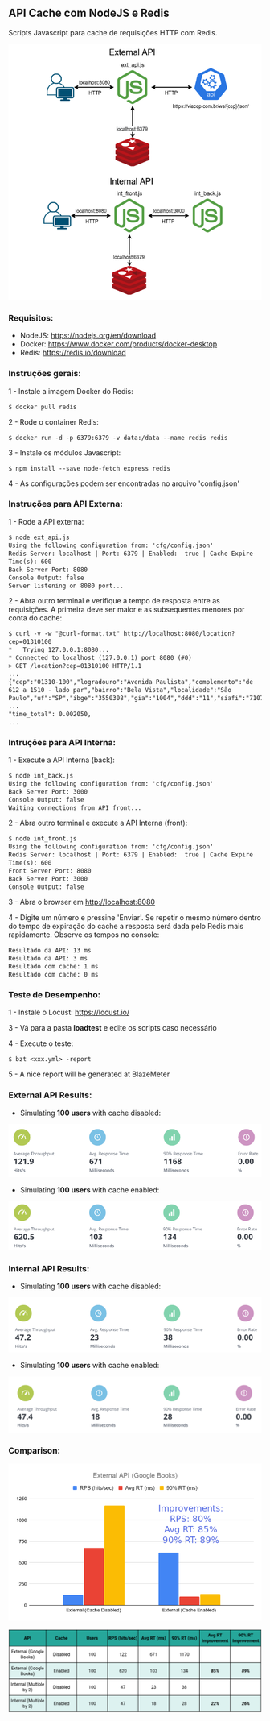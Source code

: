 ## API Cache com NodeJS e Redis

Scripts Javascript para cache de requisições HTTP com Redis.

![](./img/js_api_cache_redis.png)


### Requisitos:

- NodeJS: <https://nodejs.org/en/download>
- Docker: <https://www.docker.com/products/docker-desktop>
- Redis: <https://redis.io/download>

### Instruções gerais:
1 - Instale a imagem Docker do Redis:
``` 
$ docker pull redis
``` 

2 - Rode o container Redis:
```
$ docker run -d -p 6379:6379 -v data:/data --name redis redis
```

3 - Instale os módulos Javascript:
``` 
$ npm install --save node-fetch express redis
```

4 - As configurações podem ser encontradas no arquivo 'config.json'

### Instruções para API Externa:

1 - Rode a API externa:
```
$ node ext_api.js
Using the following configuration from: 'cfg/config.json'
Redis Server: localhost | Port: 6379 | Enabled:  true | Cache Expire Time(s): 600
Back Server Port: 8080
Console Output: false
Server listening on 8080 port...
```

2 - Abra outro terminal e verifique a tempo de resposta entre as requisições. A primeira deve ser maior e as subsequentes menores por conta do cache:
```
$ curl -v -w "@curl-format.txt" http://localhost:8080/location?cep=01310100
*   Trying 127.0.0.1:8080...
* Connected to localhost (127.0.0.1) port 8080 (#0)
> GET /location?cep=01310100 HTTP/1.1
...
{"cep":"01310-100","logradouro":"Avenida Paulista","complemento":"de 612 a 1510 - lado par","bairro":"Bela Vista","localidade":"São Paulo","uf":"SP","ibge":"3550308","gia":"1004","ddd":"11","siafi":"7107"}
...
"time_total": 0.002050,
...
```

### Intruções para API Interna:

1 - Execute a API Interna (back):
```
$ node int_back.js
Using the following configuration from: 'cfg/config.json'
Back Server Port: 3000
Console Output: false
Waiting connections from API front...
```

2 - Abra outro terminal e execute a API Interna (front):
```
$ node int_front.js
Using the following configuration from: 'cfg/config.json'
Redis Server: localhost | Port: 6379 | Enabled:  true | Cache Expire Time(s): 600
Front Server Port: 8080
Back Server Port: 3000
Console Output: false
```

3 - Abra o browser em <http://localhost:8080>

4 - Digite um número e pressine 'Enviar'. Se repetir o mesmo número dentro do tempo de expiração do cache a resposta será dada pelo Redis mais rapidamente. Observe os tempos no console:
```
Resultado da API: 13 ms
Resultado da API: 3 ms
Resultado com cache: 1 ms
Resultado com cache: 0 ms
```

### Teste de Desempenho:
1 - Instale o Locust: <https://locust.io/>

3 - Vá para a pasta **loadtest** e edite os scripts caso necessário

4 - Execute o teste:
```
$ bzt <xxx.yml> -report
```

5 - A nice report will be generated at BlazeMeter

### External API Results:

- Simulating **100 users** with cache disabled:

![](./loadtest/reports/external_api_cache_disabled.png)

- Simulating **100 users** with cache enabled:

![](./loadtest/reports/external_api_cache_enabled.png)

### Internal API Results:

- Simulating **100 users** with cache disabled:

![](./loadtest/reports/internal_api_cache_disabled.png)

- Simulating **100 users** with cache enabled:

![](./loadtest/reports/internal_api_cache_enabled.png)

### Comparison:

![](./loadtest/reports/external_api_graph.png)

![](./loadtest/reports/compare_table.png)


